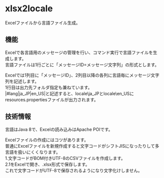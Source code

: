 # xlsx2locale

Excelファイルから言語ファイル生成。

## 機能

Excelで各言語用のメッセージの管理を行い、コマンド実行で言語ファイルを生成します。  
言語ファイルは1行ごとに「メッセージID=メッセージ文字列」の形式とします。  

Excelでは1列目に「メッセージID」、2列目以降の各列に言語毎にメッセージ文字列を記述します。  
1行目は出力先フォルダ指定も兼ねています。  
|#lang|ja_JP|en_US|と記述すると、locale\ja_JPとlocale\en_USにresources.propertiesファイルが出力されます。

## 技術情報

言語はJava 8で、Excelの読み込みはApache POIです。  

Excelファイルの作成にはコツがあります。  
普通にExcelファイルを新規作成すると文字コードがシフトJISになったりして多言語を扱いにくくなります。  
1.文字コードがBOM付きUTF-8のCSVファイルを作成します。  
2.1をExcelで開き、.xlsx形式で保存します。  
これで文字コードがUTF-8で保存されるようになり文字化けしません。

